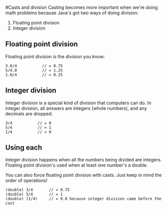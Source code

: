 #Casts and division
<word data-key="casting">Casting</word> becomes more important when we're doing math problems because Java's got two ways of doing division:

1. Floating point division
2. Integer division

## Floating point division
Floating point division is the division you know:

    3.0/4           // = 0.75
    5/4.0           // = 1.25
    1.0/4           // = 0.25

## Integer division
Integer division is a special kind of division that computers can do. In integer division, all answers are integers (whole numbers), and any decimals are dropped.

    3/4           // = 0
    5/4           // = 1
    1/4           // = 0

## Using each
Integer division happens when all the numbers being divided are integers. Floating point division's used when at least one number's a double.

You can also force floating point division with casts. Just keep in mind the order of operations!

    (double) 3/4       // = 0.75
    (double) 5/4       // = 1
    (double) (1/4)     // = 0.0 because integer division came before the cast
